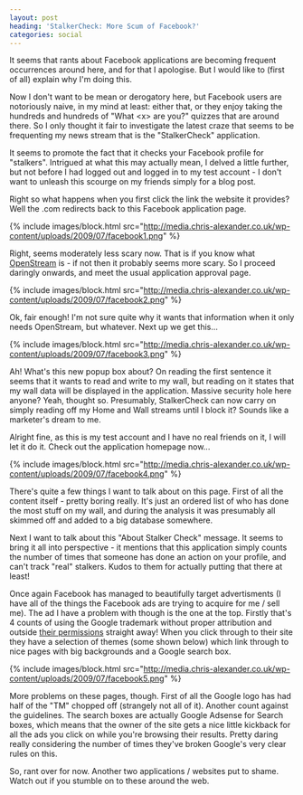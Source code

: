 ```yaml
---
layout: post
heading: 'StalkerCheck: More Scum of Facebook?'
categories: social
---
```


It seems that rants about Facebook applications are becoming frequent occurrences around here, and for that I apologise. But I would like to (first of all) explain why I'm doing this.

Now I don't want to be mean or derogatory here, but Facebook users are notoriously naive, in my mind at least: either that, or they enjoy taking the hundreds and hundreds of "What &lt;x&gt; are you?" quizzes that are around there. So I only thought it fair to investigate the latest craze that seems to be frequenting my news stream that is the "StalkerCheck" application.

It seems to promote the fact that it checks your Facebook profile for "stalkers". Intrigued at what this may actually mean, I delved a little further, but not before I had logged out and logged in to my test account - I don't want to unleash this scourge on my friends simply for a blog post.

Right so what happens when you first click the link the website it provides? Well the .com redirects back to this Facebook application page.

{% include images/block.html src="http://media.chris-alexander.co.uk/wp-content/uploads/2009/07/facebook1.png" %}

Right, seems moderately less scary now. That is if you know what [OpenStream](http://web.archive.org/web/20100206113121/http://developers.facebook.com/news.php?blog=1&story=225) is - if not then it probably seems more scary. So I proceed daringly onwards, and meet the usual application approval page.

{% include images/block.html src="http://media.chris-alexander.co.uk/wp-content/uploads/2009/07/facebook2.png" %}

Ok, fair enough! I'm not sure quite why it wants that information when it only needs OpenStream, but whatever. Next up we get this...

{% include images/block.html src="http://media.chris-alexander.co.uk/wp-content/uploads/2009/07/facebook3.png" %}

Ah! What's this new popup box about? On reading the first sentence it seems that it wants to read and write to my wall, but reading on it states that my wall data will be displayed in the application. Massive security hole here anyone? Yeah, thought so. Presumably, StalkerCheck can now carry on simply reading off my Home and Wall streams until I block it? Sounds like a marketer's dream to me.

Alright fine, as this is my test account and I have no real friends on it, I will let it do it. Check out the application homepage now...

{% include images/block.html src="http://media.chris-alexander.co.uk/wp-content/uploads/2009/07/facebook4.png" %}

There's quite a few things I want to talk about on this page. First of all the content itself - pretty boring really. It's just an ordered list of who has done the most stuff on my wall, and during the analysis it was presumably all skimmed off and added to a big database somewhere.

Next I want to talk about this "About Stalker Check" message. It seems to bring it all into perspective - it mentions that this application simply counts the number of times that someone has done an action on your profile, and can't track "real" stalkers. Kudos to them for actually putting that there at least!

Once again Facebook has managed to beautifully target advertisments (I have all of the things the Facebook ads are trying to acquire for me / sell me). The ad I have a problem with though is the one at the top. Firstly that's 4 counts of using the Google trademark without proper attribution and outside [their permissions](http://www.google.com/permissions/guidelines.html) straight away! When you click through to their site they have a selection of themes (some shown below) which link through to nice pages with big backgrounds and a Google search box.

{% include images/block.html src="http://media.chris-alexander.co.uk/wp-content/uploads/2009/07/facebook5.png" %}

More problems on these pages, though. First of all the Google logo has had half of the "TM" chopped off (strangely not all of it). Another count against the guidelines. The search boxes are actually Google Adsense for Search boxes, which means that the owner of the site gets a nice little kickback for all the ads you click on while you're browsing their results. Pretty daring really considering the number of times they've broken Google's very clear rules on this.

So, rant over for now. Another two applications / websites put to shame. Watch out if you stumble on to these around the web.